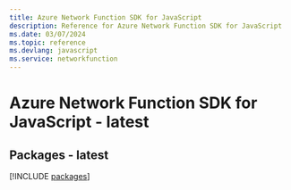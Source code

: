 ```yaml
---
title: Azure Network Function SDK for JavaScript
description: Reference for Azure Network Function SDK for JavaScript
ms.date: 03/07/2024
ms.topic: reference
ms.devlang: javascript
ms.service: networkfunction
---
```

# Azure Network Function SDK for JavaScript - latest
## Packages - latest
[!INCLUDE [packages](network-function-index.md)]